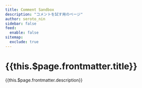 ```yaml
---
title: Comment Sandbox
description: "コメントを試す用のページ"
author: seroto_nin
sidebar: false
feed:
  enable: false
sitemap:
  exclude: true
---
```


# {{this.$page.frontmatter.title}}

{{this.$page.frontmatter.description}}

<!--more-->

<Comments />
